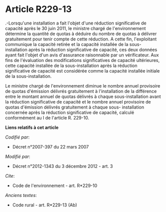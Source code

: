 # Article R229-13

.-Lorsqu'une installation a fait l'objet d'une réduction significative de capacité après le 30 juin 2011, le ministre chargé
de l'environnement détermine la quantité de quotas à déduire du nombre de quotas à délivrer gratuitement pour tenir compte de
cette réduction. A cette fin, l'exploitant communique la capacité retirée et la capacité installée de la sous-installation
après la réduction significative de capacité, ces deux données ayant fait l'objet d'un avis d'assurance raisonnable par un
vérificateur. Aux fins de l'évaluation des modifications significatives de capacité ultérieures, cette capacité installée de
la sous-installation après la réduction significative de capacité est considérée comme la capacité installée initiale de la
sous-installation. 

Le ministre chargé de l'environnement diminue le nombre annuel provisoire de quotas d'émission délivrés gratuitement à
l'installation de la différence entre le montant annuel de quotas délivrés à chaque sous-installation avant la réduction
significative de capacité et le nombre annuel provisoire de quotas d'émission délivrés gratuitement à chaque sous-
installation concernée après la réduction significative de capacité, calculé conformément au I de l'article R. 229-10.

**Liens relatifs à cet article**

_Codifié par_:

  - Décret n°2007-397 du 22 mars 2007

_Modifié par_:

  - Décret n°2012-1343 du 3 décembre 2012 - art. 3

_Cite_:

  - Code de l'environnement - art. R*229-10

_Anciens textes_:

  - Code rural - art. R*229-13 (Ab)
